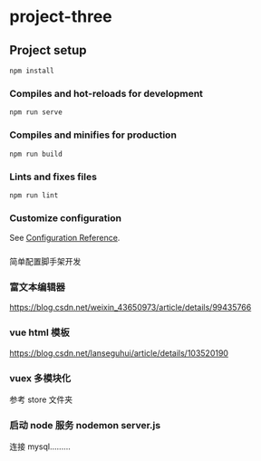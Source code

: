 <!--
 * @Author: your name
 * @Date: 2020-10-04 22:46:42
<<<<<<< HEAD
 * @LastEditTime: 2021-01-10 11:40:28
=======
 * @LastEditTime: 2021-01-10 11:36:54
>>>>>>> 9f1142c181e48aed320842b7a6f6afd8258d4b0a
 * @LastEditors: Please set LastEditors
 * @Description: In User Settings Edit
 * @FilePath: \project-three\README.md
-->

# project-three

## Project setup

```
npm install
```

### Compiles and hot-reloads for development

```
npm run serve
```

### Compiles and minifies for production

```
npm run build
```

### Lints and fixes files

```
npm run lint
```

### Customize configuration

See [Configuration Reference](https://cli.vuejs.org/config/).

###

简单配置脚手架开发

### 富文本编辑器

https://blog.csdn.net/weixin_43650973/article/details/99435766

### vue html 模板

https://blog.csdn.net/lanseguhui/article/details/103520190

### vuex 多模块化

参考 store 文件夹

### 启动 node 服务 nodemon server.js

连接 mysql.........
